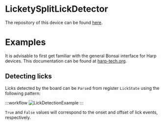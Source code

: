 LicketySplitLickDetector
==========

The repository of this device can be found [here](https://github.com/AllenNeuralDynamics/harp.device.lickety-split).

# Examples

It is advisable to first get familiar with the general Bonsai interface for Harp devices. This documentation can be found at [harp-tech.org](https://harp-tech.org/articles/intro.html).

## Detecting licks

Licks detected by the board can be `Parse`d from register `LickState` using the following pattern:

:::workflow
![LickDetectionExample](~/workflows/LiketySplitLickDetection.bonsai)
:::

`True` and `False` values will correspond to the onset and offset of lick events, respectively.